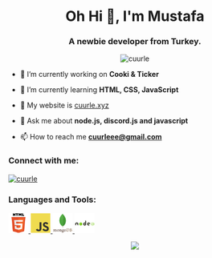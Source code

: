 <h1 align="center">Oh Hi 👋, I'm Mustafa</h1>
<h3 align="center">A newbie developer from Turkey.</h3>

<p align="center"> <img src="https://komarev.com/ghpvc/?username=cuurle&label=Profile%20views&color=0e75b6&style=flat" alt="cuurle" /> </p>

- 🔭 I’m currently working on **Cooki & Ticker**

- 🌱 I’m currently learning **HTML, CSS, JavaScript**

- 📝 My website is [cuurle.xyz](cuurle.xyz)

- 💬 Ask me about **node.js, discord.js and javascript**

- 📫 How to reach me **cuurleee@gmail.com**

<h3 align="left">Connect with me:</h3>
<p align="left">
<a href="https://www.youtube.com/c/cuurle" target="blank"><img align="center" src="https://cdn.jsdelivr.net/npm/simple-icons@3.0.1/icons/youtube.svg" alt="cuurle" height="30" width="40" /></a>
</p>

<h3 align="left">Languages and Tools:</h3>
<p align="left"> <a href="https://www.w3.org/html/" target="_blank"> <img src="https://raw.githubusercontent.com/devicons/devicon/master/icons/html5/html5-original-wordmark.svg" alt="html5" width="40" height="40"/> </a> <a href="https://developer.mozilla.org/en-US/docs/Web/JavaScript" target="_blank"> <img src="https://raw.githubusercontent.com/devicons/devicon/master/icons/javascript/javascript-original.svg" alt="javascript" width="40" height="40"/> </a> <a href="https://www.mongodb.com/" target="_blank"> <img src="https://raw.githubusercontent.com/devicons/devicon/master/icons/mongodb/mongodb-original-wordmark.svg" alt="mongodb" width="40" height="40"/> </a> <a href="https://nodejs.org" target="_blank"> <img src="https://raw.githubusercontent.com/devicons/devicon/master/icons/nodejs/nodejs-original-wordmark.svg" alt="nodejs" width="40" height="40"/> </a> </p>

 <div align="center"><img src="https://discord.c99.nl/widget/theme-3/515548625682694169.png"></div> 
 </p>
